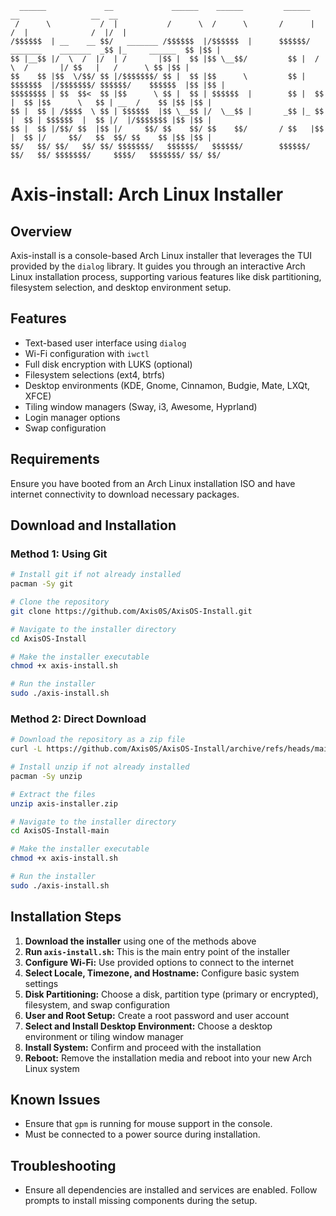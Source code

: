 ```
  ______             __             ______    ______         ______                        __                __  __ 
 /      \           /  |           /      \  /      \       /      |                      /  |              /  |/  |
/$$$$$$  | __    __ $$/   _______ /$$$$$$  |/$$$$$$  |      $$$$$$/  _______    _______  _$$ |_     ______  $$ |$$ |
$$ |__$$ |/  \  /  |/  | /       |$$ |  $$ |$$ \__$$/         $$ |  /       \  /       |/ $$   |   /      \ $$ |$$ |
$$    $$ |$$  \/$$/ $$ |/$$$$$$$/ $$ |  $$ |$$      \         $$ |  $$$$$$$  |/$$$$$$$/ $$$$$$/    $$$$$$  |$$ |$$ |
$$$$$$$$ | $$  $$<  $$ |$$      \ $$ |  $$ | $$$$$$  |        $$ |  $$ |  $$ |$$      \   $$ | __  /    $$ |$$ |$$ |
$$ |  $$ | /$$$$  \ $$ | $$$$$$  |$$ \__$$ |/  \__$$ |       _$$ |_ $$ |  $$ | $$$$$$  |  $$ |/  |/$$$$$$$ |$$ |$$ |
$$ |  $$ |/$$/ $$  |$$ |/     $$/ $$    $$/ $$    $$/       / $$   |$$ |  $$ |/     $$/   $$  $$/ $$    $$ |$$ |$$ |
$$/   $$/ $$/   $$/ $$/ $$$$$$$/   $$$$$$/   $$$$$$/        $$$$$$/ $$/   $$/ $$$$$$$/     $$$$/   $$$$$$$/ $$/ $$/
```

# Axis-install: Arch Linux Installer

## Overview
Axis-install is a console-based Arch Linux installer that leverages the TUI provided by the `dialog` library. It guides you through an interactive Arch Linux installation process, supporting various features like disk partitioning, filesystem selection, and desktop environment setup.

## Features
- Text-based user interface using `dialog`
- Wi-Fi configuration with `iwctl`
- Full disk encryption with LUKS (optional)
- Filesystem selections (ext4, btrfs)
- Desktop environments (KDE, Gnome, Cinnamon, Budgie, Mate, LXQt, XFCE)
- Tiling window managers (Sway, i3, Awesome, Hyprland)
- Login manager options
- Swap configuration

## Requirements
Ensure you have booted from an Arch Linux installation ISO and have internet connectivity to download necessary packages.

## Download and Installation

### Method 1: Using Git
```bash
# Install git if not already installed
pacman -Sy git

# Clone the repository
git clone https://github.com/Axis0S/AxisOS-Install.git

# Navigate to the installer directory
cd AxisOS-Install

# Make the installer executable
chmod +x axis-install.sh

# Run the installer
sudo ./axis-install.sh
```

### Method 2: Direct Download
```bash
# Download the repository as a zip file
curl -L https://github.com/Axis0S/AxisOS-Install/archive/refs/heads/main.zip -o axis-installer.zip

# Install unzip if not already installed
pacman -Sy unzip

# Extract the files
unzip axis-installer.zip

# Navigate to the installer directory
cd AxisOS-Install-main

# Make the installer executable
chmod +x axis-install.sh

# Run the installer
sudo ./axis-install.sh
```

## Installation Steps
1. **Download the installer** using one of the methods above
2. **Run `axis-install.sh`:** This is the main entry point of the installer
3. **Configure Wi-Fi:** Use provided options to connect to the internet
4. **Select Locale, Timezone, and Hostname:** Configure basic system settings
5. **Disk Partitioning:** Choose a disk, partition type (primary or encrypted), filesystem, and swap configuration
6. **User and Root Setup:** Create a root password and user account
7. **Select and Install Desktop Environment:** Choose a desktop environment or tiling window manager
8. **Install System:** Confirm and proceed with the installation
9. **Reboot:** Remove the installation media and reboot into your new Arch Linux system

## Known Issues
- Ensure that `gpm` is running for mouse support in the console.
- Must be connected to a power source during installation.

## Troubleshooting
- Ensure all dependencies are installed and services are enabled. Follow prompts to install missing components during the setup.


